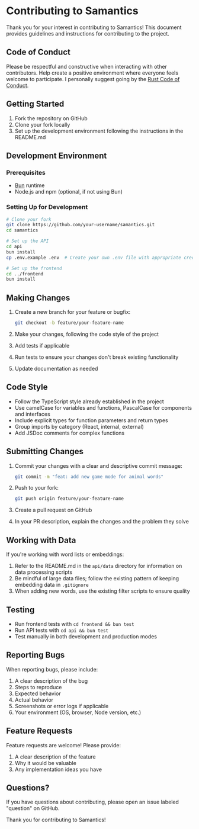 # Contributing to Samantics

Thank you for your interest in contributing to Samantics! This document provides guidelines and instructions for contributing to the project.

## Code of Conduct

Please be respectful and constructive when interacting with other contributors. Help create a positive environment where everyone feels welcome to participate. I personally suggest going by the [Rust Code of Conduct](https://www.rust-lang.org/policies/code-of-conduct).

## Getting Started

1. Fork the repository on GitHub
2. Clone your fork locally
3. Set up the development environment following the instructions in the README.md

## Development Environment

### Prerequisites

- [Bun](https://bun.sh/) runtime
- Node.js and npm (optional, if not using Bun)

### Setting Up for Development

```bash
# Clone your fork
git clone https://github.com/your-username/samantics.git
cd samantics

# Set up the API
cd api
bun install
cp .env.example .env  # Create your own .env file with appropriate credentials

# Set up the frontend
cd ../frontend
bun install
```

## Making Changes

1. Create a new branch for your feature or bugfix:
   ```bash
   git checkout -b feature/your-feature-name
   ```

2. Make your changes, following the code style of the project
3. Add tests if applicable
4. Run tests to ensure your changes don't break existing functionality
5. Update documentation as needed

## Code Style

- Follow the TypeScript style already established in the project
- Use camelCase for variables and functions, PascalCase for components and interfaces
- Include explicit types for function parameters and return types
- Group imports by category (React, internal, external)
- Add JSDoc comments for complex functions

## Submitting Changes

1. Commit your changes with a clear and descriptive commit message:
   ```bash
   git commit -m "feat: add new game mode for animal words"
   ```

2. Push to your fork:
   ```bash
   git push origin feature/your-feature-name
   ```

3. Create a pull request on GitHub
4. In your PR description, explain the changes and the problem they solve

## Working with Data

If you're working with word lists or embeddings:

1. Refer to the README.md in the `api/data` directory for information on data processing scripts
2. Be mindful of large data files; follow the existing pattern of keeping embedding data in `.gitignore`
3. When adding new words, use the existing filter scripts to ensure quality

## Testing

- Run frontend tests with `cd frontend && bun test`
- Run API tests with `cd api && bun test`
- Test manually in both development and production modes

## Reporting Bugs

When reporting bugs, please include:

1. A clear description of the bug
2. Steps to reproduce
3. Expected behavior
4. Actual behavior
5. Screenshots or error logs if applicable
6. Your environment (OS, browser, Node version, etc.)

## Feature Requests

Feature requests are welcome! Please provide:

1. A clear description of the feature
2. Why it would be valuable
3. Any implementation ideas you have

## Questions?

If you have questions about contributing, please open an issue labeled "question" on GitHub.

Thank you for contributing to Samantics!